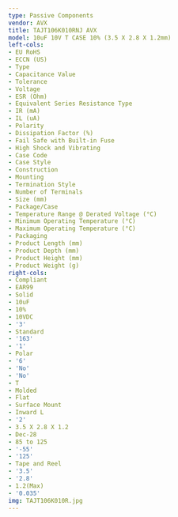 ```yaml
---
type: Passive Components
vendor: AVX
title: TAJT106K010RNJ AVX
model: 10uF 10V T CASE 10% (3.5 X 2.8 X 1.2mm)
left-cols:
- EU RoHS
- ECCN (US)
- Type
- Capacitance Value
- Tolerance
- Voltage
- ESR (Ohm)
- Equivalent Series Resistance Type
- IR (mA)
- IL (uA)
- Polarity
- Dissipation Factor (%)
- Fail Safe with Built-in Fuse
- High Shock and Vibrating
- Case Code
- Case Style
- Construction
- Mounting
- Termination Style
- Number of Terminals
- Size (mm)
- Package/Case
- Temperature Range @ Derated Voltage (°C)
- Minimum Operating Temperature (°C)
- Maximum Operating Temperature (°C)
- Packaging
- Product Length (mm)
- Product Depth (mm)
- Product Height (mm)
- Product Weight (g)
right-cols:
- Compliant
- EAR99
- Solid
- 10uF
- 10%
- 10VDC
- '3'
- Standard
- '163'
- '1'
- Polar
- '6'
- 'No'
- 'No'
- T
- Molded
- Flat
- Surface Mount
- Inward L
- '2'
- 3.5 X 2.8 X 1.2
- Dec-28
- 85 to 125
- '-55'
- '125'
- Tape and Reel
- '3.5'
- '2.8'
- 1.2(Max)
- '0.035'
img: TAJT106K010R.jpg
---
```

